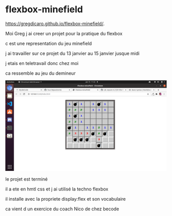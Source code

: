 # flexbox-minefield

https://gregdicaro.github.io/flexbox-minefield/.

Moi Greg j ai creer un projet pour la pratique du flexbox

c est une representation du jeu minefield

j ai travailler sur ce projet du 13 janvier au 15 janvier jusque midi

j etais en teletravail donc chez moi

ca ressemble au jeu du demineur

![demineur](projet.png "demineur")

le projet est terminé

il a ete en hmtl css et j ai utilisé la techno flexbox

il installe avec la propriete display:flex et son vocabulaire

ca vient d un exercice du coach Nico de chez becode
